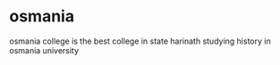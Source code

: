 # osmania
osmania college is the best college in state
harinath studying history in osmania university
